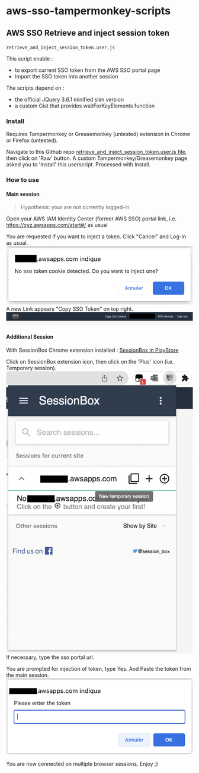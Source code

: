 # aws-sso-tampermonkey-scripts

## AWS SSO Retrieve and inject session token

`retrieve_and_inject_session_token.user.js`

This script enable :
 - to export current SSO token from the AWS SSO portal page
 - import the SSO token into another session

The scripts depend on :
 - the official JQuery 3.6.1 minified slim version
 - a custom Gist that provides waitForKeyElements function

### Install

Requires Tampermonkey or Greasemonkey (untested) extension in Chrome or Firefox (untested).

Navigate to this Github repo [retrieve_and_inject_session_token.user.js file](retrieve_and_inject_session_token.user.js), then click on 'Raw' button.
A custom Tampermonkey/Greasemonkey page asked you to 'Install' this userscript. Processed with Install.


### How to use

#### Main session

> Hypothesis: your are not currently logged-in

Open your AWS IAM Identity Center (former AWS SSO) portal link, i.e. https://xyz.awsapps.com/start#/ as usual

You are requested if you want to inject a token. Click "Cancel" and Log-in as usual.
![](./images/step_1.png)
A new Link appears "Copy SSO Token" on top right.
![](./images/step_2.png)
#### Additional Session 

With SessionBox Chrome extension installed : [SessionBox in PlayStore](https://chrome.google.com/webstore/detail/sessionbox-multi-login-to/megbklhjamjbcafknkgmokldgolkdfig)

Click on SessionBox extension icon, then click on the 'Plus' icon (i.e. Temporary session).
![](./images/step_3.png)
If necessary, type the sso portal url. 

You are prompted for injection of token, type Yes. And Paste the token from the main session.
![](./images/step_4.png)

You are now connected on multiple browser sessions, Enjoy ;)

